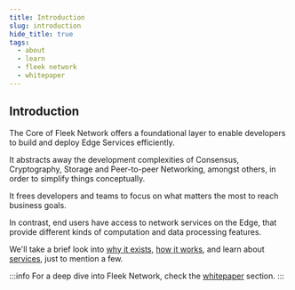 ```yaml
---
title: Introduction
slug: introduction
hide_title: true
tags:
  - about
  - learn
  - fleek network
  - whitepaper
---
```


## Introduction

The Core of Fleek Network offers a foundational layer to enable developers to build and deploy Edge Services efficiently.

It abstracts away the development complexities of Consensus, Cryptography, Storage and Peer-to-peer Networking, amongst others, in order to simplify things conceptually.

It frees developers and teams to focus on what matters the most to reach business goals.

In contrast, end users have access to network services on the Edge, that provide different kinds of computation and data processing features.

We'll take a brief look into [why it exists](why-it-exists), [how it works](how-it-works), and learn about [services](network/services), just to mention a few.

:::info
For a deep dive into Fleek Network, check the [whitepaper](../whitepaper) section.
:::
